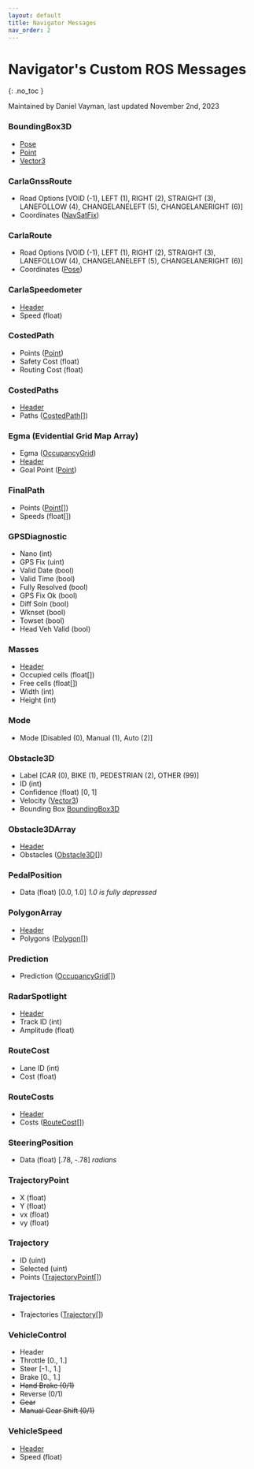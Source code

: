 ```yaml
---
layout: default
title: Navigator Messages
nav_order: 2
---
```


# Navigator's Custom ROS Messages
{: .no_toc }

Maintained by Daniel Vayman, last updated November 2nd, 2023

### BoundingBox3D
- [Pose](https://docs.ros2.org/latest/api/geometry_msgs/msg/Pose.html)
- [Point](https://docs.ros2.org/latest/api/geometry_msgs/msg/Point.html)
- [Vector3](https://docs.ros2.org/galactic/api/geometry_msgs/msg/Vector3.html)

### CarlaGnssRoute
- Road Options [VOID (-1), LEFT (1), RIGHT (2), STRAIGHT (3), LANEFOLLOW (4), CHANGELANELEFT (5), CHANGELANERIGHT (6)]
- Coordinates ([NavSatFix](https://docs.ros2.org/latest/api/sensor_msgs/msg/NavSatFix.html))

### CarlaRoute
- Road Options [VOID (-1), LEFT (1), RIGHT (2), STRAIGHT (3), LANEFOLLOW (4), CHANGELANELEFT (5), CHANGELANERIGHT (6)]
- Coordinates ([Pose](https://docs.ros2.org/latest/api/geometry_msgs/msg/Pose.html))

### CarlaSpeedometer
- [Header](https://docs.ros2.org/latest/api/std_msgs/msg/Header.html)
- Speed (float)

### CostedPath
- Points ([Point](https://docs.ros2.org/latest/api/geometry_msgs/msg/Point.html))
- Safety Cost (float)
- Routing Cost (float)

### CostedPaths
- [Header](https://docs.ros2.org/latest/api/std_msgs/msg/Header.html)
- Paths ([CostedPath](#costedpath)[])

### Egma (Evidential Grid Map Array)
- Egma ([OccupancyGrid](https://docs.ros2.org/foxy/api/nav_msgs/msg/OccupancyGrid.html))
- [Header](https://docs.ros2.org/latest/api/std_msgs/msg/Header.html)
- Goal Point ([Point](https://docs.ros2.org/latest/api/geometry_msgs/msg/Point.html))

### FinalPath
- Points ([Point](https://docs.ros2.org/latest/api/geometry_msgs/msg/Point.html)[])
- Speeds (float[])

### GPSDiagnostic
- Nano (int)
- GPS Fix (uint)
- Valid Date (bool)
- Valid Time (bool)
- Fully Resolved (bool)
- GPS Fix Ok (bool)
- Diff Soln (bool)
- Wknset (bool)
- Towset (bool)
- Head Veh Valid (bool)

### Masses
- [Header](https://docs.ros2.org/latest/api/std_msgs/msg/Header.html)
- Occupied cells (float[])
- Free cells (float[])
- Width (int)
- Height (int)

### Mode
- Mode [Disabled (0), Manual (1), Auto (2)]

### Obstacle3D
- Label [CAR (0), BIKE (1), PEDESTRIAN (2), OTHER (99)]
- ID (int)
- Confidence (float) [0, 1]
- Velocity ([Vector3](https://docs.ros2.org/galactic/api/geometry_msgs/msg/Vector3.html))
- Bounding Box [BoundingBox3D](#boundingbox3d)

### Obstacle3DArray
- [Header](https://docs.ros2.org/latest/api/std_msgs/msg/Header.html)
- Obstacles ([Obstacle3D](#obstacle3d)[])

### PedalPosition
- Data (float) [0.0, 1.0] *1.0 is fully depressed*

### PolygonArray
- [Header](https://docs.ros2.org/latest/api/std_msgs/msg/Header.html)
- Polygons ([Polygon](https://docs.ros2.org/latest/api/geometry_msgs/msg/Polygon.html)[])
### Prediction
- Prediction ([OccupancyGrid](https://docs.ros2.org/foxy/api/nav_msgs/msg/OccupancyGrid.html)[])

### RadarSpotlight
- [Header](https://docs.ros2.org/latest/api/std_msgs/msg/Header.html)
- Track ID (int)
- Amplitude (float)

### RouteCost
- Lane ID (int)
- Cost (float)

### RouteCosts
- [Header](https://docs.ros2.org/latest/api/std_msgs/msg/Header.html)
- Costs ([RouteCost](#routecost)[])

### SteeringPosition
- Data (float) [.78, -.78] *radians*

### TrajectoryPoint
- X (float)
- Y (float)
- vx (float)
- vy (float)

### Trajectory
- ID (uint)
- Selected (uint)
- Points ([TrajectoryPoint](#trajectorypoint)[])

### Trajectories
- Trajectories ([Trajectory](#trajectory)[])

### VehicleControl
- Header
- Throttle [0., 1.]
- Steer [-1., 1.]
- Brake [0., 1.]
- ~~Hand Brake (0/1)~~
- Reverse (0/1)
- ~~Gear~~
- ~~Manual Gear Shift (0/1)~~

### VehicleSpeed
- [Header](https://docs.ros2.org/latest/api/std_msgs/msg/Header.html)
- Speed (float)